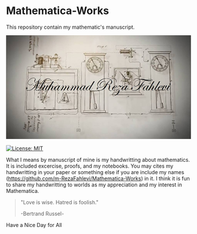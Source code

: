 # Mathematica-Works
This repository contain my mathematic's manuscript.

![MuhammadRezaFahlevi](https://github.com/m-RezaFahlevi/Mathematica-Works/blob/master/Notebooks/cover.jpg)

[![License: MIT](https://img.shields.io/badge/License-MIT-blue.svg)](https://choosealicense.com/licenses/mit/)

What I means by manuscript of mine is my handwritting about mathematics. 
It is included excercise, proofs, and my notebooks. You may cites my handwritting in your paper or something else if you are include
my names (https://github.com/m-RezaFahlevi/Mathematica-Works) in it. I think it is fun to share my handwritting to worlds as my
appreciation and my interest in Mathematica.

>"Love is wise. Hatred is foolish."
> 
>-Bertrand Russel-

Have a Nice Day for All
